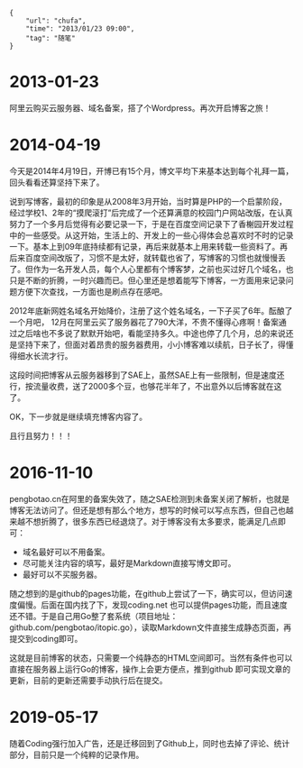 ```
{
    "url": "chufa",
    "time": "2013/01/23 09:00",
    "tag": "随笔"
}
```

# 2013-01-23

阿里云购买云服务器、域名备案，搭了个Wordpress。再次开启博客之旅！

# 2014-04-19

今天是2014年4月19日，开博已有15个月，博文平均下来基本达到每个礼拜一篇，回头看看还算坚持下来了。

说到写博客，最初的印象是从2008年3月开始，当时算是PHP的一个启蒙阶段，经过学校1、2年的“摸爬滚打”后完成了一个还算满意的校园门户网站改版，在认真努力了一个多月后觉得有必要记录一下，于是在百度空间记录下了香榭园开发过程中的一些感受。从这开始，生活上的、开发上的一些心得体会总喜欢时不时的记录一下。基本上到09年底持续都有记录，再后来就基本上用来转载一些资料了。再后来百度空间改版了，习惯不是太好，就转载也省了，写博客的习惯也就慢慢丢了。但作为一名开发人员，每个人心里都有个博客梦，之前也买过好几个域名，也只是不断的折腾，一时兴趣而已。但心里还是想着能写下博客，一方面用来记录问题方便下次查找，一方面也是刷点存在感吧。

2012年底新网姓名域名开始降价，注册了这个姓名域名，一下子买了6年。酝酿了一个月吧， 12月在阿里云买了服务器花了790大洋，不贵不懂得心疼啊！备案通过之后啥也不多说了默默开始吧，看能坚持多久。中途也停了几个月，总的来说还是坚持下来了，但面对着昂贵的服务器费用，小小博客难以续航，日子长了，得懂得细水长流才行。

这段时间把博客从云服务器移到了SAE上，虽然SAE上有一些限制，但是速度还行，按流量收费，送了2000多个豆，也够花半年了，不出意外以后博客就在这了。

OK，下一步就是继续填充博客内容了。

且行且努力！！！

# 2016-11-10

pengbotao.cn在阿里的备案失效了，随之SAE检测到未备案关闭了解析，也就是博客无法访问了。但还是想有那么个地方，想写的时候可以写点东西，但自己也越来越不想折腾了，很多东西已经退烧了。对于博客没有太多要求，能满足几点即可：

- 域名最好可以不用备案。
- 尽可能关注内容的填写，最好是Markdown直接写博文即可。
- 最好可以不买服务器。

随之想到的是github的pages功能，在github上尝试了一下，确实可以，但访问速度偏慢。后面在国内找了下，发现coding.net 也可以提供pages功能，而且速度还不错。于是自己用Go整了套系统（项目地址：github.com/pengbotao/itopic.go），读取Markdown文件直接生成静态页面，再提交到coding即可。

这就是目前博客的状态，只需要一个纯静态的HTML空间即可。当然有条件也可以直接在服务器上运行Go的博客，操作上会更方便点，推到github
即可实现文章的更新，目前的更新还需要手动执行后在提交。

# 2019-05-17

随着Coding强行加入广告，还是迁移回到了Github上，同时也去掉了评论、统计部分，目前只是一个纯粹的记录作用。